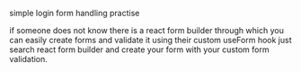 simple login form handling practise 


if someone does not know there is a react form builder through which you can easily create forms and validate it using their custom useForm hook
just search react form builder and create your form with your custom form validation. 